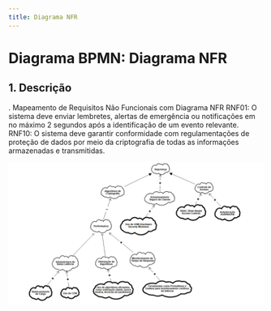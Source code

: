 ```yaml
---
title: Diagrama NFR
---
```


# Diagrama BPMN: Diagrama NFR

## 1. Descrição

. Mapeamento de Requisitos Não Funcionais com Diagrama NFR
RNF01: O sistema deve enviar lembretes, alertas de emergência ou notificações em no máximo 2 segundos após a identificação de um evento relevante.
RNF10: O sistema deve garantir conformidade com regulamentações de proteção de dados por meio da criptografia de todas as informações armazenadas e transmitidas.


![Diagrama NFR](/docs/requirements//diagrams/NFR/img/image.png)